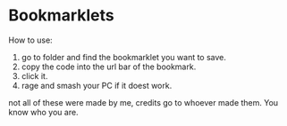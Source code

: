# Bookmarklets

How to use:
1. go to folder and find the bookmarklet you want to save.
2. copy the code into the url bar of the bookmark.
3. click it.
4. rage and smash your PC if it doest work.

not all of these were made by me, credits go to whoever made them. You know who you are.
